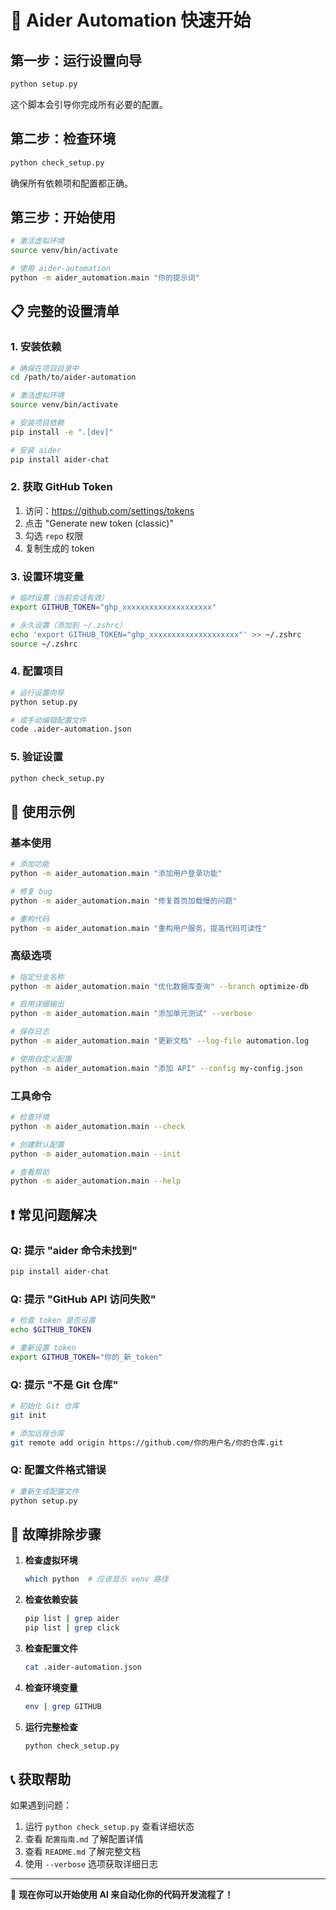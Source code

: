# 🚀 Aider Automation 快速开始

## 第一步：运行设置向导

```bash
python setup.py
```

这个脚本会引导你完成所有必要的配置。

## 第二步：检查环境

```bash
python check_setup.py
```

确保所有依赖项和配置都正确。

## 第三步：开始使用

```bash
# 激活虚拟环境
source venv/bin/activate

# 使用 aider-automation
python -m aider_automation.main "你的提示词"
```

## 📋 完整的设置清单

### 1. 安装依赖
```bash
# 确保在项目目录中
cd /path/to/aider-automation

# 激活虚拟环境
source venv/bin/activate

# 安装项目依赖
pip install -e ".[dev]"

# 安装 aider
pip install aider-chat
```

### 2. 获取 GitHub Token
1. 访问：https://github.com/settings/tokens
2. 点击 "Generate new token (classic)"
3. 勾选 `repo` 权限
4. 复制生成的 token

### 3. 设置环境变量
```bash
# 临时设置（当前会话有效）
export GITHUB_TOKEN="ghp_xxxxxxxxxxxxxxxxxxxx"

# 永久设置（添加到 ~/.zshrc）
echo 'export GITHUB_TOKEN="ghp_xxxxxxxxxxxxxxxxxxxx"' >> ~/.zshrc
source ~/.zshrc
```

### 4. 配置项目
```bash
# 运行设置向导
python setup.py

# 或手动编辑配置文件
code .aider-automation.json
```

### 5. 验证设置
```bash
python check_setup.py
```

## 🎯 使用示例

### 基本使用
```bash
# 添加功能
python -m aider_automation.main "添加用户登录功能"

# 修复 bug
python -m aider_automation.main "修复首页加载慢的问题"

# 重构代码
python -m aider_automation.main "重构用户服务，提高代码可读性"
```

### 高级选项
```bash
# 指定分支名称
python -m aider_automation.main "优化数据库查询" --branch optimize-db

# 启用详细输出
python -m aider_automation.main "添加单元测试" --verbose

# 保存日志
python -m aider_automation.main "更新文档" --log-file automation.log

# 使用自定义配置
python -m aider_automation.main "添加 API" --config my-config.json
```

### 工具命令
```bash
# 检查环境
python -m aider_automation.main --check

# 创建默认配置
python -m aider_automation.main --init

# 查看帮助
python -m aider_automation.main --help
```

## ❗ 常见问题解决

### Q: 提示 "aider 命令未找到"
```bash
pip install aider-chat
```

### Q: 提示 "GitHub API 访问失败"
```bash
# 检查 token 是否设置
echo $GITHUB_TOKEN

# 重新设置 token
export GITHUB_TOKEN="你的_新_token"
```

### Q: 提示 "不是 Git 仓库"
```bash
# 初始化 Git 仓库
git init

# 添加远程仓库
git remote add origin https://github.com/你的用户名/你的仓库.git
```

### Q: 配置文件格式错误
```bash
# 重新生成配置文件
python setup.py
```

## 🔧 故障排除步骤

1. **检查虚拟环境**
   ```bash
   which python  # 应该显示 venv 路径
   ```

2. **检查依赖安装**
   ```bash
   pip list | grep aider
   pip list | grep click
   ```

3. **检查配置文件**
   ```bash
   cat .aider-automation.json
   ```

4. **检查环境变量**
   ```bash
   env | grep GITHUB
   ```

5. **运行完整检查**
   ```bash
   python check_setup.py
   ```

## 📞 获取帮助

如果遇到问题：

1. 运行 `python check_setup.py` 查看详细状态
2. 查看 `配置指南.md` 了解配置详情
3. 查看 `README.md` 了解完整文档
4. 使用 `--verbose` 选项获取详细日志

---

🎉 **现在你可以开始使用 AI 来自动化你的代码开发流程了！**